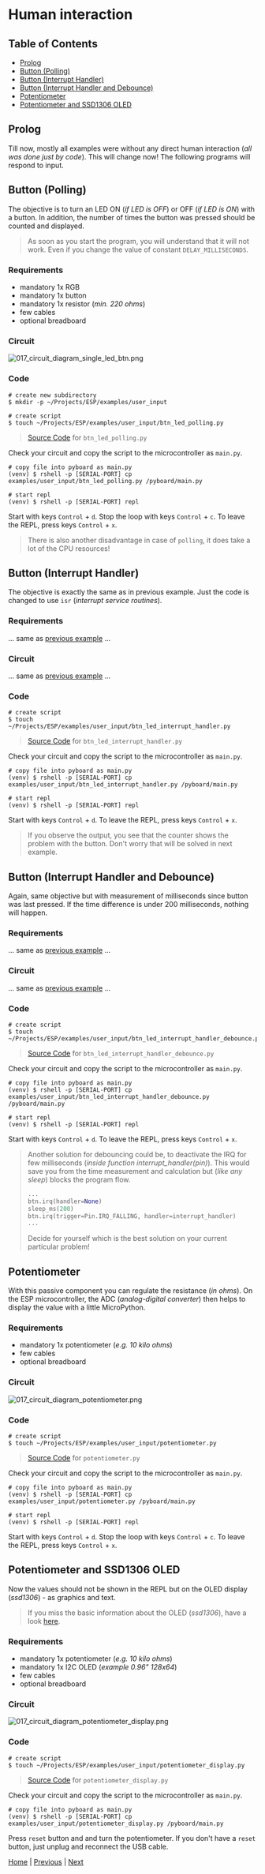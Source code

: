 # Human interaction

## Table of Contents

- [Prolog](#prolog)
- [Button (Polling)](#button-polling)
- [Button (Interrupt Handler)](#button-interrupt-handler)
- [Button (Interrupt Handler and Debounce)](#button-interrupt-handler-and-debounce)
- [Potentiometer](#potentiometer)
- [Potentiometer and SSD1306 OLED](#potentiometer-and-ssd1306-oled)

## Prolog

Till now, mostly all examples were without any direct human interaction (_all was done just by code_). This will change now! The following programs will respond to input.

## Button (Polling)

The objective is to turn an LED ON (_if LED is OFF_) or OFF (_if LED is ON_) with a button. In addition, the number of times the button was pressed should be counted and displayed. 

> As soon as you start the program, you will understand that it will not work. Even if you change the value of constant `DELAY_MILLISECONDS`.

### Requirements

- mandatory 1x RGB
- mandatory 1x button
- mandatory 1x resistor (_min. 220 ohms_)
- few cables
- optional breadboard

### Circuit

![017_circuit_diagram_single_led_btn.png](../images/examples/013_circuit_diagram_single_led_btn.png)

### Code

```shell
# create new subdirectory
$ mkdir -p ~/Projects/ESP/examples/user_input

# create script
$ touch ~/Projects/ESP/examples/user_input/btn_led_polling.py
```

> [Source Code](../examples/user_input/btn_led_polling.py) for `btn_led_polling.py`

Check your circuit and copy the script to the microcontroller as `main.py`.

```shell
# copy file into pyboard as main.py
(venv) $ rshell -p [SERIAL-PORT] cp examples/user_input/btn_led_polling.py /pyboard/main.py

# start repl
(venv) $ rshell -p [SERIAL-PORT] repl
```

Start with keys `Control` + `d`. Stop the loop with keys `Control` + `c`. To leave the REPL, press keys `Control` + `x`.

> There is also another disadvantage in case of `polling`, it does take a lot of the CPU resources!

## Button (Interrupt Handler)

The objective is exactly the same as in previous example. Just the code is changed to use `isr` (_interrupt service routines_).

### Requirements

... same as [previous example](#requirements) ...

### Circuit

... same as [previous example](#circuit) ...

### Code

```shell
# create script
$ touch ~/Projects/ESP/examples/user_input/btn_led_interrupt_handler.py
```

> [Source Code](../examples/user_input/btn_led_interrupt_handler.py) for `btn_led_interrupt_handler.py`

Check your circuit and copy the script to the microcontroller as `main.py`.

```shell
# copy file into pyboard as main.py
(venv) $ rshell -p [SERIAL-PORT] cp examples/user_input/btn_led_interrupt_handler.py /pyboard/main.py

# start repl
(venv) $ rshell -p [SERIAL-PORT] repl
```

Start with keys `Control` + `d`. To leave the REPL, press keys `Control` + `x`.

> If you observe the output, you see that the counter shows the problem with the button. Don't worry that will be solved in next example.

## Button (Interrupt Handler and Debounce)

Again, same objective but with measurement of milliseconds since button was last pressed. If the time difference is under 200 milliseconds, nothing will happen. 

### Requirements

... same as [previous example](#requirements) ...

### Circuit

... same as [previous example](#circuit) ...

### Code

```shell
# create script
$ touch ~/Projects/ESP/examples/user_input/btn_led_interrupt_handler_debounce.py
```

> [Source Code](../examples/user_input/btn_led_interrupt_handler_debounce.py) for `btn_led_interrupt_handler_debounce.py`

Check your circuit and copy the script to the microcontroller as `main.py`.

```shell
# copy file into pyboard as main.py
(venv) $ rshell -p [SERIAL-PORT] cp examples/user_input/btn_led_interrupt_handler_debounce.py /pyboard/main.py

# start repl
(venv) $ rshell -p [SERIAL-PORT] repl
```

Start with keys `Control` + `d`. To leave the REPL, press keys `Control` + `x`.

> Another solution for debouncing could be, to deactivate the IRQ for few milliseconds (_inside function interrupt_handler(pin)_). This would save you from the time measurement and calculation but (_like any sleep_) blocks the program flow.
> ```python
> ...
> btn.irq(handler=None)
> sleep_ms(200)
> btn.irq(trigger=Pin.IRQ_FALLING, handler=interrupt_handler)
> ...
>```
> Decide for yourself which is the best solution on your current particular problem!

## Potentiometer

With this passive component you can regulate the resistance (_in ohms_). On the ESP microcontroller, the ADC (_analog-digital converter_) then helps to display the value with a little MicroPython.

### Requirements

- mandatory 1x potentiometer (_e.g. 10 kilo ohms_)
- few cables
- optional breadboard

### Circuit

![017_circuit_diagram_potentiometer.png](../images/examples/013_circuit_diagram_potentiometer.png)

### Code

```shell
# create script
$ touch ~/Projects/ESP/examples/user_input/potentiometer.py
```

> [Source Code](../examples/user_input/potentiometer.py) for `potentiometer.py`

Check your circuit and copy the script to the microcontroller as `main.py`.

```shell
# copy file into pyboard as main.py
(venv) $ rshell -p [SERIAL-PORT] cp examples/user_input/potentiometer.py /pyboard/main.py

# start repl
(venv) $ rshell -p [SERIAL-PORT] repl
```

Start with keys `Control` + `d`. Stop the loop with keys `Control` + `c`. To leave the REPL, press keys `Control` + `x`.

## Potentiometer and SSD1306 OLED

Now the values should not be shown in the REPL but on the OLED display (_ssd1306_) - as graphics and text.

> If you miss the basic information about the OLED (_ssd1306_), have a look [here](./011_display_ssd1306_tutorials.md).

### Requirements

- mandatory 1x potentiometer (_e.g. 10 kilo ohms_)
- mandatory 1x I2C OLED (_example 0.96" 128x64_)
- few cables
- optional breadboard

### Circuit

![017_circuit_diagram_potentiometer_display.png](../images/examples/013_circuit_diagram_potentiometer_display.png)

### Code

```shell
# create script
$ touch ~/Projects/ESP/examples/user_input/potentiometer_display.py
```

> [Source Code](../examples/user_input/potentiometer_display.py) for `potentiometer_display.py`

Check your circuit and copy the script to the microcontroller as `main.py`.

```shell
# copy file into pyboard as main.py
(venv) $ rshell -p [SERIAL-PORT] cp examples/user_input/potentiometer_display.py /pyboard/main.py
```

Press `reset` button and and turn the potentiometer. If you don't have a `reset` button, just unplug and reconnect the USB cable.

[Home](https://github.com/Lupin3000/ESP) | [Previous](./012_network_tutorials.md) | [Next](./014_sensor_tutorials.md)
